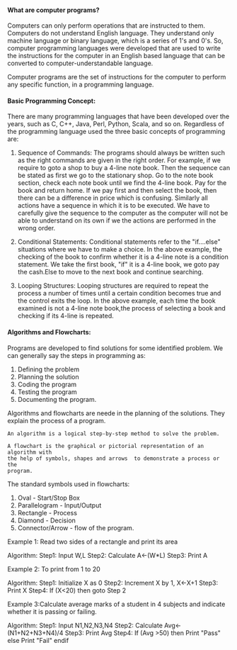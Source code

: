 #### What are computer programs?
Computers can only perform operations that are instructed to them. Computers
do not understand English language. They understand only machine language or
binary language, which is a series of 1's and 0's.
So, computer programming languages were developed that are used to write the
instructions for the computer in an English based language that can be 
converted to computer-understandable language.

Computer programs are the set of instructions for the computer to 
perform any specific function, in a programming language.


#### Basic Programming Concept:
There are many programming languages that have been developed over the years, 
such as C, C++, Java, Perl, Python, Scala, and so on. Regardless of the 
programming language used the three basic concepts of programming are:

1. Sequence of Commands:
The programs should always be written such as the right commands are given in 
the right order.
For example, if we require to goto a shop to buy a 4-line note book. Then
the sequence can be stated as first we go to the stationary shop. Go to the 
note book section, check each note book until we find the 4-line book. Pay for
the book and return home.
If we pay first and then select the book, then there can be a difference in 
price which is confusing.
Similarly all actions have a sequence in which it is to be executed. We have 
to carefully give the sequence to the computer as the computer will not be able 
to understand on its own if we the actions are performed in the wrong order.

2. Conditional Statements:
Conditional statements refer to the "if....else" situations where we have to 
make a choice.
In the above example, the checking of the book to confirm whether it is a 
4-line note is a condition statement. We take the first book, "if" it is a 
4-line book, we goto pay the cash.Else to move to the next book and continue 
searching.

3. Looping Structures:
Looping structures are required to repeat the process a number of times until
a certain condition becomes true and the control exits the loop.
In the above example, each time the book examined is not a 4-line note book,the
process of selecting a book and checking if its 4-line is repeated.


#### Algorithms and Flowcharts:

Programs are developed to find solutions for some identified problem. We can 
generally say the steps in programming as:
1. Defining the problem
2. Planning the solution
3. Coding the program
4. Testing the program
5. Documenting the program.

Algorithms and flowcharts are neede in the planning of the solutions. They 
explain the process of a program. 

``` 
An algorithm is a logical step-by-step method to solve the problem.
```

```
A flowchart is the graphical or pictorial representation of an algorithm with
the help of symbols, shapes and arrows  to demonstrate a process or the 
program.
```

The standard symbols used in flowcharts:

1. Oval - Start/Stop Box
2. Parallelogram - Input/Output
3. Rectangle - Process
4. Diamond - Decision
5. Connector/Arrow - flow of the program.

Example 1: Read two sides of a rectangle and print its area

Algorithm:
Step1: Input W,L
Step2: Calculate A<-(W*L)
Step3: Print A

Example 2: To print from 1 to 20

Algorithm:
Step1: Initialize X as 0
Step2: Increment X by 1, X<-X+1
Step3: Print X
Step4:  If (X<20) then goto Step 2


Example 3:Calculate average marks of a student in 4 subjects and indicate whether
it is passing or failing.

Algorithm:
Step1: Input N1,N2,N3,N4
Step2: Calculate Avg<-(N1+N2+N3+N4)/4
Step3: Print Avg
Step4: If (Avg >50) then
         Print "Pass"
       else
         Print "Fail"
       endif 


        
 
